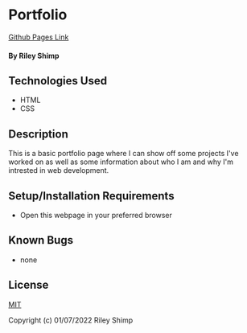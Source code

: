 # Portfolio

[Github Pages Link](https://rileyshimp.github.io/portfolio/)

#### By Riley Shimp

## Technologies Used

* HTML
* CSS

## Description

This is a basic portfolio page where I can show off some projects I've worked on as well as some information about who I am and why I'm intrested in web development.

## Setup/Installation Requirements

* Open this webpage in your preferred browser

## Known Bugs

* none

## License

[MIT](https://opensource.org/licenses/MIT)

Copyright (c) 01/07/2022 Riley Shimp